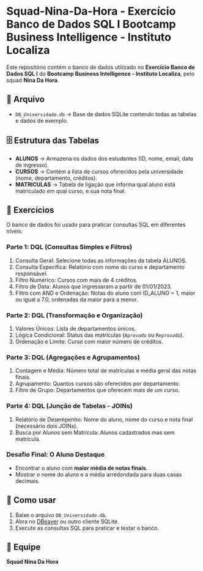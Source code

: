 # Squad-Nina-Da-Hora - Exercício Banco de Dados SQL I   Bootcamp Business Intelligence - Instituto Localiza
Este repositório contém o banco de dados utilizado no **Exercício Banco de Dados SQL I** do **Bootcamp Business Intelligence - Instituto Localiza**, pelo squad **Nina Da Hora**.

## 📂 Arquivo
- `DB_Universidade.db` → Base de dados SQLite contendo todas as tabelas e dados de exemplo.

## 🗄️ Estrutura das Tabelas
- **ALUNOS** → Armazena os dados dos estudantes (ID, nome, email, data de ingresso).  
- **CURSOS** → Contém a lista de cursos oferecidos pela universidade (nome, departamento, créditos).  
- **MATRICULAS** → Tabela de ligação que informa qual aluno está matriculado em qual curso, e sua nota final.  

## 📝 Exercícios
O banco de dados foi usado para praticar consultas SQL em diferentes níveis:
### Parte 1: DQL (Consultas Simples e Filtros)
1. Consulta Geral: Selecione todas as informações da tabela ALUNOS.  
2. Consulta Específica: Relatório com nome do curso e departamento responsável.  
3. Filtro Numérico: Cursos com mais de 4 créditos.  
4. Filtro de Data: Alunos que ingressaram a partir de 01/01/2023.  
5. Filtro com AND e Ordenação: Notas do aluno com ID_ALUNO = 1, maior ou igual a 7.0, ordenadas da maior para a menor.

### Parte 2: DQL (Transformação e Organização)
1. Valores Únicos: Lista de departamentos únicos.  
2. Lógica Condicional: Status das matrículas (`Aprovado` ou `Reprovado`).  
3. Ordenação e Limite: Curso com maior número de créditos.

### Parte 3: DQL (Agregações e Agrupamentos)
1. Contagem e Média: Número total de matrículas e média geral das notas finais.  
2. Agrupamento: Quantos cursos são oferecidos por departamento.  
3. Filtro de Grupo: Departamentos que oferecem mais de um curso.

### Parte 4: DQL (Junção de Tabelas - JOINs)
1. Relatório de Desempenho: Nome do aluno, nome do curso e nota final (necessário dois JOINs).  
2. Busca por Alunos sem Matrícula: Alunos cadastrados mas sem matrícula.

### Desafio Final: O Aluno Destaque
- Encontrar o aluno com **maior média de notas finais**.  
- Mostrar o nome do aluno e a média arredondada para duas casas decimais.  

## 🚀 Como usar
1. Baixe o arquivo `DB_Universidade.db`.  
2. Abra no [DBeaver](https://dbeaver.io/) ou outro cliente SQLite.  
3. Execute as consultas SQL para praticar e testar o banco.

## 👥 Equipe
**Squad Nina Da Hora**  
